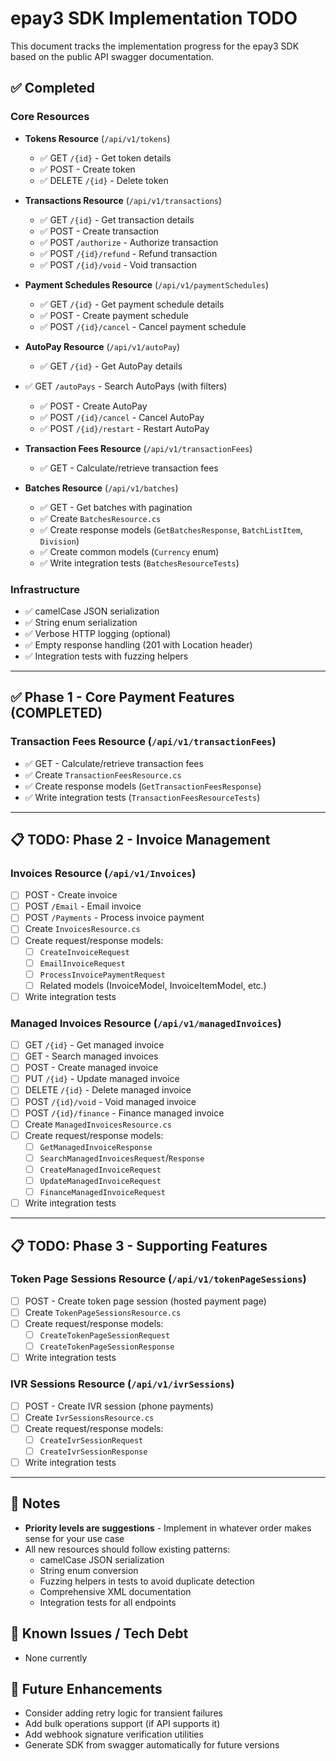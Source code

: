 # epay3 SDK Implementation TODO

This document tracks the implementation progress for the epay3 SDK based on the public API swagger documentation.

## ✅ Completed

### Core Resources
- **Tokens Resource** (`/api/v1/tokens`)
  - ✅ GET `/{id}` - Get token details
  - ✅ POST - Create token
  - ✅ DELETE `/{id}` - Delete token

- **Transactions Resource** (`/api/v1/transactions`)
  - ✅ GET `/{id}` - Get transaction details
  - ✅ POST - Create transaction
  - ✅ POST `/authorize` - Authorize transaction
  - ✅ POST `/{id}/refund` - Refund transaction
  - ✅ POST `/{id}/void` - Void transaction

- **Payment Schedules Resource** (`/api/v1/paymentSchedules`)
  - ✅ GET `/{id}` - Get payment schedule details
  - ✅ POST - Create payment schedule
  - ✅ POST `/{id}/cancel` - Cancel payment schedule

- **AutoPay Resource** (`/api/v1/autoPay`)
  - ✅ GET `/{id}` - Get AutoPay details
- ✅ GET `/autoPays` - Search AutoPays (with filters)
  - ✅ POST - Create AutoPay
  - ✅ POST `/{id}/cancel` - Cancel AutoPay
  - ✅ POST `/{id}/restart` - Restart AutoPay

- **Transaction Fees Resource** (`/api/v1/transactionFees`)
  - ✅ GET - Calculate/retrieve transaction fees

- **Batches Resource** (`/api/v1/batches`)
  - ✅ GET - Get batches with pagination
  - ✅ Create `BatchesResource.cs`
  - ✅ Create response models (`GetBatchesResponse`, `BatchListItem`, `Division`)
  - ✅ Create common models (`Currency` enum)
  - ✅ Write integration tests (`BatchesResourceTests`)

### Infrastructure
- ✅ camelCase JSON serialization
- ✅ String enum serialization
- ✅ Verbose HTTP logging (optional)
- ✅ Empty response handling (201 with Location header)
- ✅ Integration tests with fuzzing helpers

---

## ✅ Phase 1 - Core Payment Features (COMPLETED)

### Transaction Fees Resource (`/api/v1/transactionFees`)
- ✅ GET - Calculate/retrieve transaction fees
- ✅ Create `TransactionFeesResource.cs`
- ✅ Create response models (`GetTransactionFeesResponse`)
- ✅ Write integration tests (`TransactionFeesResourceTests`)

---

## 📋 TODO: Phase 2 - Invoice Management

### Invoices Resource (`/api/v1/Invoices`)
- [ ] POST - Create invoice
- [ ] POST `/Email` - Email invoice
- [ ] POST `/Payments` - Process invoice payment
- [ ] Create `InvoicesResource.cs`
- [ ] Create request/response models:
  - [ ] `CreateInvoiceRequest`
  - [ ] `EmailInvoiceRequest`
  - [ ] `ProcessInvoicePaymentRequest`
  - [ ] Related models (InvoiceModel, InvoiceItemModel, etc.)
- [ ] Write integration tests

### Managed Invoices Resource (`/api/v1/managedInvoices`)
- [ ] GET `/{id}` - Get managed invoice
- [ ] GET - Search managed invoices
- [ ] POST - Create managed invoice
- [ ] PUT `/{id}` - Update managed invoice
- [ ] DELETE `/{id}` - Delete managed invoice
- [ ] POST `/{id}/void` - Void managed invoice
- [ ] POST `/{id}/finance` - Finance managed invoice
- [ ] Create `ManagedInvoicesResource.cs`
- [ ] Create request/response models:
  - [ ] `GetManagedInvoiceResponse`
  - [ ] `SearchManagedInvoicesRequest`/`Response`
  - [ ] `CreateManagedInvoiceRequest`
  - [ ] `UpdateManagedInvoiceRequest`
  - [ ] `FinanceManagedInvoiceRequest`
- [ ] Write integration tests

---

## 📋 TODO: Phase 3 - Supporting Features

### Token Page Sessions Resource (`/api/v1/tokenPageSessions`)
- [ ] POST - Create token page session (hosted payment page)
- [ ] Create `TokenPageSessionsResource.cs`
- [ ] Create request/response models:
  - [ ] `CreateTokenPageSessionRequest`
  - [ ] `CreateTokenPageSessionResponse`
- [ ] Write integration tests

### IVR Sessions Resource (`/api/v1/ivrSessions`)
- [ ] POST - Create IVR session (phone payments)
- [ ] Create `IvrSessionsResource.cs`
- [ ] Create request/response models:
  - [ ] `CreateIvrSessionRequest`
  - [ ] `CreateIvrSessionResponse`
- [ ] Write integration tests

---

## 📝 Notes

- **Priority levels are suggestions** - Implement in whatever order makes sense for your use case
- All new resources should follow existing patterns:
  - camelCase JSON serialization
  - String enum conversion
  - Fuzzing helpers in tests to avoid duplicate detection
  - Comprehensive XML documentation
  - Integration tests for all endpoints

## 🔧 Known Issues / Tech Debt

- None currently

## 🎯 Future Enhancements

- Consider adding retry logic for transient failures
- Add bulk operations support (if API supports it)
- Add webhook signature verification utilities
- Generate SDK from swagger automatically for future versions
